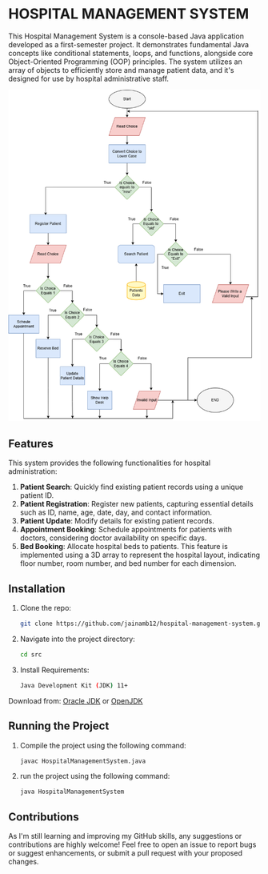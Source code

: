 # HOSPITAL MANAGEMENT SYSTEM

This Hospital Management System is a console-based Java application developed as a first-semester project. It demonstrates fundamental Java concepts like conditional statements, loops, and functions, alongside core Object-Oriented Programming (OOP) principles. The system utilizes an array of objects to efficiently store and manage patient data, and it's designed for use by hospital administrative staff.

![Project flow chart](images/hms-system-design.png)


## Features

This system provides the following functionalities for hospital administration:

1. **Patient Search**: Quickly find existing patient records using a unique patient ID.
2. **Patient Registration**: Register new patients, capturing essential details such as ID, name, age, date, day, and contact information.
3. **Patient Update**: Modify details for existing patient records.
4. **Appointment Booking**: Schedule appointments for patients with doctors, considering doctor availability on specific days.
5. **Bed Booking**: Allocate hospital beds to patients. This feature is implemented using a 3D array to represent the hospital layout, indicating floor number, room number, and bed number for each dimension.


## Installation

1. Clone the repo:
   ```sh
   git clone https://github.com/jainamb12/hospital-management-system.git
   ```
2. Navigate into the project directory:
   ```sh
   cd src
   ```
3. Install Requirements:
   ```sh
   Java Development Kit (JDK) 11+  
Download from: [Oracle JDK](https://www.oracle.com/java/technologies/javase-downloads.html) or [OpenJDK](https://openjdk.org/)


 ## Running the Project

1. Compile the project using the following command:
   ```sh
   javac HospitalManagementSystem.java
   ```
2. run the project using the following command:
   ```sh
   java HospitalManagementSystem
   ``` 

## Contributions

As I'm still learning and improving my GitHub skills, any suggestions or contributions are highly welcome! Feel free to open an issue to report bugs or suggest enhancements, or submit a pull request with your proposed changes.
